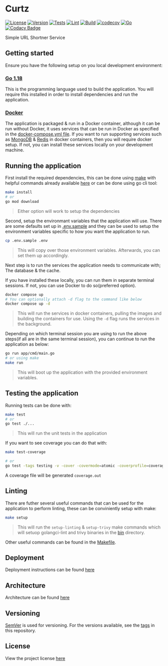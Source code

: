 # Curtz

[![License](https://img.shields.io/github/license/sanctumlabs/curtz)](https://github.com/sanctumlabs/curtz/blob/main/LICENSE)
[![Version](https://img.shields.io/github/v/release/sanctumlabs/curtz?color=%235351FB&label=version)](https://github.com/sanctumlabs/curtz/releases)
[![Tests](https://github.com/sanctumlabs/curtz/actions/workflows/tests.yml/badge.svg)](https://github.com/sanctumlabs/curtz/actions/workflows/tests.yml)
[![Lint](https://github.com/sanctumlabs/curtz/actions/workflows/lint.yml/badge.svg)](https://github.com/sanctumlabs/curtz/actions/workflows/lint.yml)
[![Build](https://github.com/sanctumlabs/curtz/actions/workflows/build_app.yml/badge.svg)](https://github.com/sanctumlabs/curtz/actions/workflows/build_app.yml)
[![codecov](https://codecov.io/gh/sanctumlabs/curtz/branch/develop/graph/badge.svg?token=RNg0UoESug)](https://codecov.io/gh/sanctumlabs/curtz)
[![Go](https://img.shields.io/badge/Go-1.18-blue.svg)](https://go.dev/)
[![Codacy Badge](https://app.codacy.com/project/badge/Grade/be035defd2d44675bddf744a88d1a2d5)](https://www.codacy.com/gh/SanctumLabs/curtz/dashboard?utm_source=github.com&amp;utm_medium=referral&amp;utm_content=SanctumLabs/curtz&amp;utm_campaign=Badge_Grade)

Simple URL Shortner Service

## Getting started

Ensure you have the following setup on you local development environment:

### [Go 1.18](https://go.dev/)

This is the programming language used to build the application. You will require this installed in order to install dependencies and run the application.

### [Docker](https://www.docker.com/)

The application is packaged & run in a Docker container, although it can be run without Docker, it uses services that can be run in Docker as specified in the [docker-compose.yml file](./docker-compose.yml). If you want to run supporting services such as [MongoDB](https://www.mongodb.com/) & [Redis](https://redis.io/) in docker containers, then you will require docker setup. If not, you can install these services locally on your development machine.

## Running the application

First install the required dependencies, this can be done using [make](https://www.gnu.org/software/make/) with helpful commands already available [here](./Makefile) or can be done using go cli tool:

```bash
make install
# or
go mod download
```

> Either option will work to setup the dependencies

Second, setup the environmant variables that the application will use. There are some defaults set up in [.env.sample](./.env.sample) and they can be used to setup the environment variables specific to how you want the application to run.

```bash
cp .env.sample .env
```

> This will copy over those environment variables. Afterwards, you can set them up accordingly.

Next step is to run the services the application needs to communicate with; The database & the cache.

If you have installed these locally, you can run them in separate terminal sessions. If not, you can use Docker to do so(preferred option).

```bash
docker compose up
# You can optionally attach -d flag to the command like below
docker compose up -d
```

> This will run the services in docker containers, pulling the images and building the containers for use. Using the `-d` flag runs the services in the background.

Depending on which terminal session you are using to run the above steps(if all are in the same terminal session), you can continue to run the application as below:

```bash
go run app/cmd/main.go
# or using make
make run
```

> This will boot up the application with the provided environment variables.

## Testing the application

Running tests can be done with:

```bash
make test
# or
go test ./...
```

> This will run the unit tests in the application

If you want to see coverage you can do that with:

```bash
make test-coverage

# or
go test -tags testing -v -cover -covermode=atomic -coverprofile=coverage.out ./...
```

A coverage file will be generated `coverage.out`

## Linting

There are futher several useful commands that can be used for the application to perform linting, these can be conviniently setup with make:

```bash
make setup
```

> This will run the `setup-linting` & `setup-trivy` make commands which will setuop golangci-lint and trivy binaries in the [bin](./bin) directory.

Other useful commands can be found in the [Makefile](./Makefile).

## Deployment

Deployment instructions can be found [here](./docs/Deployment.md)

## Architecture

Architecture can be found [here](./docs/Architecture.md)

## Versioning

[SemVer](https://semver.org/) is used for versioning. For the versions available, see the [tags](https://github.com/SanctumLabs/curtz/tags) in this repository.

## License

View the project license [here](./LICENSE)
